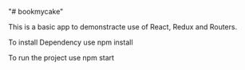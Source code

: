 "# bookmycake" 

This is a basic app to demonstracte use of React, Redux and Routers.


To install Dependency use npm install 

To run the project use npm start